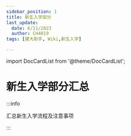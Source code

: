 ```yaml
---
sidebar_position: 1
title: 新生入学部分
last_update:
  date: 6/11/2023
  author: CH4019
tags: [建大助手, Wiki,新生入学]

---
```

import DocCardList from '@theme/DocCardList';

# 新生入学部分汇总
:::info

汇总新生入学流程及注意事项

:::

<DocCardList />